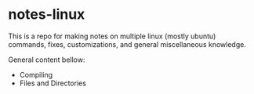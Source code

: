 # notes-linux
This is a repo for making notes on multiple linux (mostly ubuntu) commands, fixes, customizations, and general miscellaneous knowledge.

General content bellow:

* Compiling
* Files and Directories
